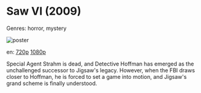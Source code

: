 # Saw VI (2009)

Genres: horror, mystery

![poster](http://image.tmdb.org/t/p/w500/iCVk1uniEoQLXdluUGUXBaAgD1H.jpg)

en:
  [720p](magnet:?xt=urn:btih:4B836AF6B88672B3CED4EE88FDE99DE3D66BB56D&tr=udp://glotorrents.pw:6969/announce&tr=udp://tracker.opentrackr.org:1337/announce&tr=udp://torrent.gresille.org:80/announce&tr=udp://tracker.openbittorrent.com:80&tr=udp://tracker.coppersurfer.tk:6969&tr=udp://tracker.leechers-paradise.org:6969&tr=udp://p4p.arenabg.ch:1337&tr=udp://tracker.internetwarriors.net:1337)
  [1080p](magnet:?xt=urn:btih:90194CDADF77F6A0E1141670F61BAADA17EA8B37&tr=udp://glotorrents.pw:6969/announce&tr=udp://tracker.opentrackr.org:1337/announce&tr=udp://torrent.gresille.org:80/announce&tr=udp://tracker.openbittorrent.com:80&tr=udp://tracker.coppersurfer.tk:6969&tr=udp://tracker.leechers-paradise.org:6969&tr=udp://p4p.arenabg.ch:1337&tr=udp://tracker.internetwarriors.net:1337)
  


Special Agent Strahm is dead, and Detective Hoffman has emerged as the unchallenged successor to Jigsaw's legacy. However, when the FBI draws closer to Hoffman, he is forced to set a game into motion, and Jigsaw's grand scheme is finally understood.